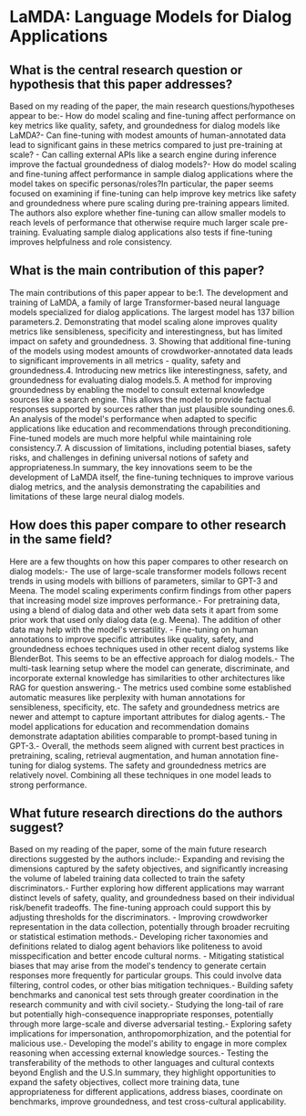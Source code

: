 # LaMDA: Language Models for Dialog Applications

## What is the central research question or hypothesis that this paper addresses?

Based on my reading of the paper, the main research questions/hypotheses appear to be:- How do model scaling and fine-tuning affect performance on key metrics like quality, safety, and groundedness for dialog models like LaMDA?- Can fine-tuning with modest amounts of human-annotated data lead to significant gains in these metrics compared to just pre-training at scale? - Can calling external APIs like a search engine during inference improve the factual groundedness of dialog models?- How do model scaling and fine-tuning affect performance in sample dialog applications where the model takes on specific personas/roles?In particular, the paper seems focused on examining if fine-tuning can help improve key metrics like safety and groundedness where pure scaling during pre-training appears limited. The authors also explore whether fine-tuning can allow smaller models to reach levels of performance that otherwise require much larger scale pre-training. Evaluating sample dialog applications also tests if fine-tuning improves helpfulness and role consistency.


## What is the main contribution of this paper?

The main contributions of this paper appear to be:1. The development and training of LaMDA, a family of large Transformer-based neural language models specialized for dialog applications. The largest model has 137 billion parameters.2. Demonstrating that model scaling alone improves quality metrics like sensibleness, specificity and interestingness, but has limited impact on safety and groundedness. 3. Showing that additional fine-tuning of the models using modest amounts of crowdworker-annotated data leads to significant improvements in all metrics - quality, safety and groundedness.4. Introducing new metrics like interestingness, safety, and groundedness for evaluating dialog models.5. A method for improving groundedness by enabling the model to consult external knowledge sources like a search engine. This allows the model to provide factual responses supported by sources rather than just plausible sounding ones.6. An analysis of the model's performance when adapted to specific applications like education and recommendations through preconditioning. Fine-tuned models are much more helpful while maintaining role consistency.7. A discussion of limitations, including potential biases, safety risks, and challenges in defining universal notions of safety and appropriateness.In summary, the key innovations seem to be the development of LaMDA itself, the fine-tuning techniques to improve various dialog metrics, and the analysis demonstrating the capabilities and limitations of these large neural dialog models.


## How does this paper compare to other research in the same field?

Here are a few thoughts on how this paper compares to other research on dialog models:- The use of large-scale transformer models follows recent trends in using models with billions of parameters, similar to GPT-3 and Meena. The model scaling experiments confirm findings from other papers that increasing model size improves performance.- For pretraining data, using a blend of dialog data and other web data sets it apart from some prior work that used only dialog data (e.g. Meena). The addition of other data may help with the model's versatility. - Fine-tuning on human annotations to improve specific attributes like quality, safety, and groundedness echoes techniques used in other recent dialog systems like BlenderBot. This seems to be an effective approach for dialog models.- The multi-task learning setup where the model can generate, discriminate, and incorporate external knowledge has similarities to other architectures like RAG for question answering.- The metrics used combine some established automatic measures like perplexity with human annotations for sensibleness, specificity, etc. The safety and groundedness metrics are newer and attempt to capture important attributes for dialog agents.- The model applications for education and recommendation domains demonstrate adaptation abilities comparable to prompt-based tuning in GPT-3.- Overall, the methods seem aligned with current best practices in pretraining, scaling, retrieval augmentation, and human annotation fine-tuning for dialog systems. The safety and groundedness metrics are relatively novel. Combining all these techniques in one model leads to strong performance.


## What future research directions do the authors suggest?

Based on my reading of the paper, some of the main future research directions suggested by the authors include:- Expanding and revising the dimensions captured by the safety objectives, and significantly increasing the volume of labeled training data collected to train the safety discriminators.- Further exploring how different applications may warrant distinct levels of safety, quality, and groundedness based on their individual risk/benefit tradeoffs. The fine-tuning approach could support this by adjusting thresholds for the discriminators. - Improving crowdworker representation in the data collection, potentially through broader recruiting or statistical estimation methods.- Developing richer taxonomies and definitions related to dialog agent behaviors like politeness to avoid misspecification and better encode cultural norms. - Mitigating statistical biases that may arise from the model's tendency to generate certain responses more frequently for particular groups. This could involve data filtering, control codes, or other bias mitigation techniques.- Building safety benchmarks and canonical test sets through greater coordination in the research community and with civil society.- Studying the long-tail of rare but potentially high-consequence inappropriate responses, potentially through more large-scale and diverse adversarial testing.- Exploring safety implications for impersonation, anthropomorphization, and the potential for malicious use.- Developing the model's ability to engage in more complex reasoning when accessing external knowledge sources.- Testing the transferability of the methods to other languages and cultural contexts beyond English and the U.S.In summary, they highlight opportunities to expand the safety objectives, collect more training data, tune appropriateness for different applications, address biases, coordinate on benchmarks, improve groundedness, and test cross-cultural applicability.

